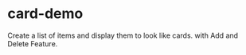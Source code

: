 # card-demo
Create a list of items and display them to look like cards. with Add and Delete Feature.
